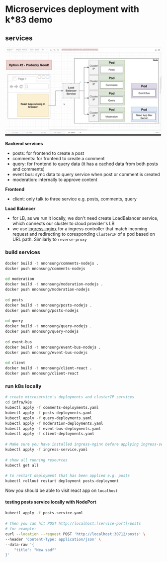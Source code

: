 # Microservices deployment with k*83 demo

## services
![alt text](./diagram.png "Logo Title Text 1")

**Backend services**
- posts: for frontend to create a post
- comments: for frontend to create a comment
- query: for frontend to query data (it has a cached data from both posts and comments)
- event bus: sync data to query service when post or comment is created 
- moderation: internally to approve content

**Frontend**
- client: only talk to three service e.g. posts, comments, query

**Load Balancer**
- for LB, as we run it locally, we don't need create LoadBalancer service, which connects our cluster to cloud provider's LB 
- we use [ingress-nginx](https://github.com/kubernetes/ingress-nginx) for a ingress controller that match incoming request and redirecting to coresponding `ClusterIP` of a pod based on URL path. Similarly to `reverse-proxy`

### build services
```bash
docker build -t nnonsung/comments-nodejs .
docker push nnonsung/comments-nodejs

cd moderation
docker build -t nnonsung/moderation-nodejs .
docker push nnonsung/moderation-nodejs

cd posts
docker build -t nnonsung/posts-nodejs .
docker push nnonsung/posts-nodejs

cd query
docker build -t nnonsung/query-nodejs .
docker push nnonsung/query-nodejs

cd event-bus
docker build -t nnonsung/event-bus-nodejs .
docker push nnonsung/event-bus-nodejs

cd client
docker build -t nnonsung/client-react .
docker push nnonsung/client-react
```

### run k8s locally
```bash
# create microservice's deployments and clusterIP services
cd infra/k8s
kubectl apply -f comments-deployments.yaml
kubectl apply -f posts-deployments.yaml
kubectl apply -f query-deployments.yaml
kubectl apply -f moderation-deployments.yaml
kubectl apply -f event-bus-deployments.yaml
kubectl apply -f client-deployments.yaml

# Make sure you have installed ingress-nginx before applying ingress-service
kubectl apply -f ingress-service.yaml

# show all running resources
kubectl get all

# to restart deployment that has been applied e.g. posts
kubectl rollout restart deployment posts-deployment
```

Now you should be able to visit react app on `localhost`

#### testing posts service locally with NodePort
```bash
kubectl apply -f posts-service.yaml

# then you can hit POST http://localhost:[service-port]/posts
# for example:
curl --location --request POST 'http://localhost:30712/posts' \
--header 'Content-Type: application/json' \
--data-raw '{
	"title": "New sadf"
}'
```